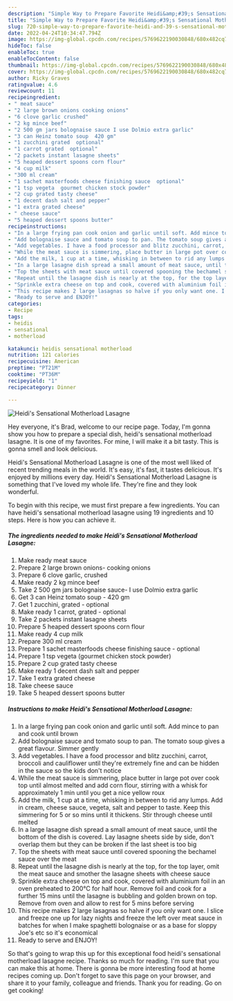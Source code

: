```yaml
---
description: "Simple Way to Prepare Favorite Heidi&amp;#39;s Sensational Motherload Lasagne"
title: "Simple Way to Prepare Favorite Heidi&amp;#39;s Sensational Motherload Lasagne"
slug: 720-simple-way-to-prepare-favorite-heidi-and-39-s-sensational-motherload-lasagne
date: 2022-04-24T10:34:47.794Z
image: https://img-global.cpcdn.com/recipes/5769622190030848/680x482cq70/heidis-sensational-motherload-lasagne-recipe-main-photo.jpg
hideToc: false
enableToc: true
enableTocContent: false
thumbnail: https://img-global.cpcdn.com/recipes/5769622190030848/680x482cq70/heidis-sensational-motherload-lasagne-recipe-main-photo.jpg
cover: https://img-global.cpcdn.com/recipes/5769622190030848/680x482cq70/heidis-sensational-motherload-lasagne-recipe-main-photo.jpg
author: Ricky Graves
ratingvalue: 4.6
reviewcount: 11
recipeingredient:
- " meat sauce"
- "2 large brown onions cooking onions"
- "6 clove garlic crushed"
- "2 kg mince beef"
- "2 500 gm jars bolognaise sauce I use Dolmio extra garlic"
- "3 can Heinz tomato soup  420 gm"
- "1 zucchini grated  optional"
- "1 carrot grated  optional"
- "2 packets instant lasagne sheets"
- "5 heaped dessert spoons corn flour"
- "4 cup milk"
- "300 ml cream"
- "1 sachet masterfoods cheese finishing sauce  optional"
- "1 tsp vegeta  gourmet chicken stock powder"
- "2 cup grated tasty cheese"
- "1 decent dash salt and pepper"
- "1 extra grated cheese"
- " cheese sauce"
- "5 heaped dessert spoons butter"
recipeinstructions:
- "In a large frying pan cook onion and garlic until soft. Add mince to pan and cook until brown"
- "Add bolognaise sauce and tomato soup to pan. The tomato soup gives a great flavour. Simmer gently"
- "Add vegetables. I have a food processor and blitz zucchini, carrot, broccoli and cauliflower until they&#39;re extremely fine and can be hidden in the sauce so the kids don&#39;t notice"
- "While the meat sauce is simmering, place butter in large pot over cook top until almost melted and add corn flour, stirring with a whisk for approximately 1 min until you get a nice yellow roux"
- "Add the milk, 1 cup at a time, whisking in between to rid any lumps. Add in cream, cheese sauce, vegeta, salt and pepper to taste. Keep this simmering for 5 or so mins until it thickens. Stir through cheese until melted"
- "In a large lasagne dish spread a small amount of meat sauce, until the bottom of the dish is covered. Lay lasagne sheets side by side, don&#39;t overlap them but they can be broken if the last sheet is too big"
- "Top the sheets with meat sauce until covered spooning the bechamel sauce over the meat"
- "Repeat until the lasagne dish is nearly at the top, for the top layer, omit the meat sauce and smother the lasagne sheets with cheese sauce"
- "Sprinkle extra cheese on top and cook, covered with aluminium foil in an oven preheated to 200°C for half hour. Remove foil and cook for a further 15 mins until the lasagne is bubbling and golden brown on top. Remove from oven and allow to rest for 5 mins before serving"
- "This recipe makes 2 large lasagnas so halve if you only want one. I slice and freeze one up for lazy nights and freeze the left over meat sauce in batches for when I make spaghetti bolognaise or as a base for sloppy Joe&#39;s etc so it&#39;s economical"
- "Ready to serve and ENJOY!"
categories:
- Recipe
tags:
- heidis
- sensational
- motherload

katakunci: heidis sensational motherload 
nutrition: 121 calories
recipecuisine: American
preptime: "PT21M"
cooktime: "PT36M"
recipeyield: "1"
recipecategory: Dinner

---
```



![Heidi&#39;s Sensational Motherload Lasagne](https://img-global.cpcdn.com/recipes/5769622190030848/680x482cq70/heidis-sensational-motherload-lasagne-recipe-main-photo.jpg)

Hey everyone, it's Brad, welcome to our recipe page. Today, I'm gonna show you how to prepare a special dish, heidi&#39;s sensational motherload lasagne. It is one of my favorites. For mine, I will make it a bit tasty. This is gonna smell and look delicious.



Heidi&#39;s Sensational Motherload Lasagne is one of the most well liked of recent trending meals in the world. It's easy, it's fast, it tastes delicious. It's enjoyed by millions every day. Heidi&#39;s Sensational Motherload Lasagne is something that I've loved my whole life. They're fine and they look wonderful.


To begin with this recipe, we must first prepare a few ingredients. You can have heidi&#39;s sensational motherload lasagne using 19 ingredients and 10 steps. Here is how you can achieve it.

<!--inarticleads1-->

##### The ingredients needed to make Heidi&#39;s Sensational Motherload Lasagne:

1. Make ready  meat sauce
1. Prepare 2 large brown onions- cooking onions
1. Prepare 6 clove garlic, crushed
1. Make ready 2 kg mince beef
1. Take 2 500 gm jars bolognaise sauce- I use Dolmio extra garlic
1. Get 3 can Heinz tomato soup - 420 gm
1. Get 1 zucchini, grated - optional
1. Make ready 1 carrot, grated - optional
1. Take 2 packets instant lasagne sheets
1. Prepare 5 heaped dessert spoons corn flour
1. Make ready 4 cup milk
1. Prepare 300 ml cream
1. Prepare 1 sachet masterfoods cheese finishing sauce - optional
1. Prepare 1 tsp vegeta  (gourmet chicken stock powder)
1. Prepare 2 cup grated tasty cheese
1. Make ready 1 decent dash salt and pepper
1. Take 1 extra grated cheese
1. Take  cheese sauce
1. Take 5 heaped dessert spoons butter




<!--inarticleads2-->

##### Instructions to make Heidi&#39;s Sensational Motherload Lasagne:

1. In a large frying pan cook onion and garlic until soft. Add mince to pan and cook until brown
1. Add bolognaise sauce and tomato soup to pan. The tomato soup gives a great flavour. Simmer gently
1. Add vegetables. I have a food processor and blitz zucchini, carrot, broccoli and cauliflower until they&#39;re extremely fine and can be hidden in the sauce so the kids don&#39;t notice
1. While the meat sauce is simmering, place butter in large pot over cook top until almost melted and add corn flour, stirring with a whisk for approximately 1 min until you get a nice yellow roux
1. Add the milk, 1 cup at a time, whisking in between to rid any lumps. Add in cream, cheese sauce, vegeta, salt and pepper to taste. Keep this simmering for 5 or so mins until it thickens. Stir through cheese until melted
1. In a large lasagne dish spread a small amount of meat sauce, until the bottom of the dish is covered. Lay lasagne sheets side by side, don&#39;t overlap them but they can be broken if the last sheet is too big
1. Top the sheets with meat sauce until covered spooning the bechamel sauce over the meat
1. Repeat until the lasagne dish is nearly at the top, for the top layer, omit the meat sauce and smother the lasagne sheets with cheese sauce
1. Sprinkle extra cheese on top and cook, covered with aluminium foil in an oven preheated to 200°C for half hour. Remove foil and cook for a further 15 mins until the lasagne is bubbling and golden brown on top. Remove from oven and allow to rest for 5 mins before serving
1. This recipe makes 2 large lasagnas so halve if you only want one. I slice and freeze one up for lazy nights and freeze the left over meat sauce in batches for when I make spaghetti bolognaise or as a base for sloppy Joe&#39;s etc so it&#39;s economical
1. Ready to serve and ENJOY!



So that's going to wrap this up for this exceptional food heidi&#39;s sensational motherload lasagne recipe. Thanks so much for reading. I'm sure that you can make this at home. There is gonna be more interesting food at home recipes coming up. Don't forget to save this page on your browser, and share it to your family, colleague and friends. Thank you for reading. Go on get cooking!
